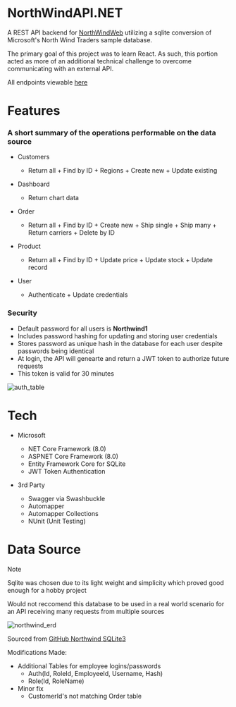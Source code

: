 # NorthWindAPI.NET

A REST API backend for [NorthWindWeb](https://github.com/SuiteBee/NorthWindWeb) utilizing a sqlite conversion of Microsoft's North Wind Traders sample database.

The primary goal of this project was to learn React. As such, this portion acted as more of an additional technical challenge to overcome communicating with an external API.

All endpoints viewable [here](https://suitebee.github.io/NorthWindAPI.NET/#/)

# Features

### A short summary of the operations performable on the data source

+ Customers
    - Return all + Find by ID + Regions + Create new + Update existing

+ Dashboard
    - Return chart data
  
+ Order
    - Return all + Find by ID + Create new + Ship single + Ship many + Return carriers + Delete by ID

+ Product
    - Return all + Find by ID + Update price + Update stock + Update record

+ User
    - Authenticate + Update credentials
  
### Security

+ Default password for all users is **Northwind1**
+ Includes password hashing for updating and storing user credentials
+ Stores password as unique hash in the database for each user despite passwords being identical
+ At login, the API will genearte and return a JWT token to authorize future requests
+ This token is valid for 30 minutes

![auth_table](https://github.com/user-attachments/assets/4bf3dbf2-5fc7-4ab6-b619-d4acc400b447)

# Tech 

+ Microsoft
    - NET Core Framework (8.0)
    - ASPNET Core Framework (8.0)
    - Entity Framework Core for SQLite
    - JWT Token Authentication
    
+ 3rd Party
    - Swagger via Swashbuckle
    - Automapper
    - Automapper Collections
    - NUnit (Unit Testing)
            
# Data Source

> [!NOTE]
> Sqlite was chosen due to its light weight and simplicity which proved good enough for a hobby project
> 
> Would not reccomend this database to be used in a real world scenario for an API receiving many requests from multiple sources

![northwind_erd](https://github.com/user-attachments/assets/bfa7c4ad-c730-4008-a596-81706343fb77)

Sourced from [GitHub Northwind SQLite3](https://github.com/jpwhite3/northwind-SQLite3)

Modifications Made:
+ Additional Tables for employee logins/passwords
    - Auth(Id, RoleId, EmployeeId, Username, Hash)
    - Role(Id, RoleName)
+ Minor fix
    - CustomerId's not matching Order table
